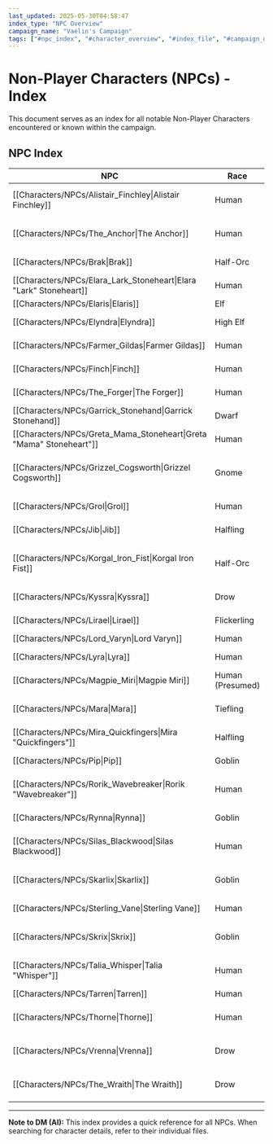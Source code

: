 ```yaml
---
last_updated: 2025-05-30T04:58:47
index_type: "NPC Overview"
campaign_name: "Vaelin's Campaign"
tags: ["#npc_index", "#character_overview", "#index_file", "#campaign_data", "#character_list", "#allies", "#enemies", "#contacts"]
---
```

# Non-Player Characters (NPCs) - Index

This document serves as an index for all notable Non-Player Characters encountered or known within the campaign.

## NPC Index

| NPC                                                                 | Race             | Role                                          | Faction                                                       | Primary Location                                                    |
| ------------------------------------------------------------------- | ---------------- | --------------------------------------------- | ------------------------------------------------------------- | ------------------------------------------------------------------- |
| [[Characters/NPCs/Alistair_Finchley\|Alistair Finchley]]            | Human            | Specialist Linguist/Magical Item ID           | Independent                                                   | [[Locations/Alistair_Finchleys_Study\|Alistair Finchley's Study]]   |
| [[Characters/NPCs/The_Anchor\|The Anchor]]                          | Human            | Harbor Syndicate Mastermind                   | [[Factions/Harbor_Syndicate\|Harbor Syndicate]]               | [[Locations/Syndicate_Warehouse\|Syndicate Warehouse]]              |
| [[Characters/NPCs/Brak\|Brak]]                                      | Half-Orc         | Syndicate Thug / Enforcer                     | [[Factions/Harbor_Syndicate\|Harbor Syndicate]]               | [[Locations/Crow's_Nest\|Crow's_Nest]]                              |
| [[Characters/NPCs/Elara_Lark_Stoneheart\|Elara "Lark" Stoneheart]]  | Human            | Tavern Server / Informant                     | None                                                          | [[Locations/Rusty_Anchor\|Rusty Anchor]]                            |
| [[Characters/NPCs/Elaris\|Elaris]]                                  | Elf              | Arcane Sage                                   | Independent                                                   | [[Locations/Shaded_Lantern\|Shaded Lantern]]                        |
| [[Characters/NPCs/Elyndra\|Elyndra]]                                | High Elf         | Society Elder / Vaelin's Mentor               | [[Factions/The_Society\|The Society]]                         | [[Locations/Starfall_Manor\|Starfall Manor]]                        |
| [[Characters/NPCs/Farmer_Gildas\|Farmer Gildas]]                    | Human            | Farmer                                        | None                                                          | [[Locations/Beyond_Duskhaven\|Beyond Duskhaven]]                    |
| [[Characters/NPCs/Finch\|Finch]]                                    | Human            | Leader of the Ratlings                        | [[Factions/Ratlings\|Ratlings]]                               | [[Locations/Shadow_Quarter\|Shadow Quarter]]                        |
| [[Characters/NPCs/The_Forger\|The Forger]]                          | Human            | Master Forger / Document Faker                | [[Factions/Harbor_Syndicate\|Harbor Syndicate]]               | [[Locations/Docks\|Docks]]                                          |
| [[Characters/NPCs/Garrick_Stonehand\|Garrick Stonehand]]            | Dwarf            | Merchant                                      | Independent                                                   | [[Locations/Market_Square\|Market Square]]                          |
| [[Characters/NPCs/Greta_Mama_Stoneheart\|Greta "Mama" Stoneheart"]] | Human            | Tavern Proprietor                             | None                                                          | [[Locations/Rusty_Anchor\|Rusty Anchor]]                            |
| [[Characters/NPCs/Grizzel_Cogsworth\|Grizzel Cogsworth]]            | Gnome            | Arcane Curios & Clockwork Emporium Proprietor | None                                                          | [[Locations/Duskhaven\|Duskhaven]], near [[Locations/Market_Square\|Market Square]] and [[Locations/Veil\|Veil]] |
| [[Characters/NPCs/Grol\|Grol]]                                      | Human            | Gang Muscle / Bruiser                         | [[Characters/NPCs/Magpie_Miri\|Magpie Miri]]'s gang           | [[Locations/Old_Fishery\|Old Fishery]] / [[Locations/Docks\|Docks]] |
| [[Characters/NPCs/Jib\|Jib]]                                        | Halfling         | Nightshade Guild Lookout                      | [[Factions/Nightshade_Guild\|Nightshade Guild]]               | [[Locations/Whispering_Door\|Whispering Door]]                      |
| [[Characters/NPCs/Korgal_Iron_Fist\|Korgal Iron Fist]]              | Half-Orc         | Harbor Syndicate Chief Lieutenant / Enforcer  | [[Factions/Harbor_Syndicate\|Harbor Syndicate]]               | [[Locations/Syndicate_Warehouse\|Syndicate Warehouse]]              |
| [[Characters/NPCs/Kyssra\|Kyssra]]                                  | Drow             | Nightshade Guild Lookout                      | [[Factions/Nightshade_Guild\|Nightshade Guild]]               | [[Locations/Whispering_Door\|Whispering Door]]                      |
| [[Characters/NPCs/Lirael\|Lirael]]                                  | Flickerling      | Familiar                                      | None (Bound to [[Characters/PCs/Vaelin_Shadowleaf\|Vaelin]])  | [[Characters/PCs/Vaelin_Shadowleaf\|Vaelin Shadowleaf]]             |
| [[Characters/NPCs/Lord_Varyn\|Lord Varyn]]                          | Human            | Corrupt Noble                                 | [[Factions/The_Society\|The Society]]                         | [[Locations/Noble_District\|Noble District]]                        |
| [[Characters/NPCs/Lyra\|Lyra]]                                      | Human            | Arcane Shop Assistant                         | None                                                          | [[Locations/Shaded_Lantern\|Shaded Lantern]]                        |
| [[Characters/NPCs/Magpie_Miri\|Magpie Miri]]                        | Human (Presumed) | Gang Leader                                   | [[Characters/NPCs/Magpie_Miri\|Magpie Miri]]'s gang           | [[Locations/Old_Fishery\|Old Fishery]] / [[Locations/Docks\|Docks]] |
| [[Characters/NPCs/Mara\|Mara]]                                      | Tiefling         | Nightshade Guild Elder (Magic)                | [[Factions/Nightshade_Guild\|Nightshade Guild]]               | [[Locations/Veil\|Veil]]                                            |
| [[Characters/NPCs/Mira_Quickfingers\|Mira "Quickfingers"]]          | Halfling         | Fence                                         | [[Factions/Nightshade_Guild\|Nightshade Guild]] / Independent | [[Locations/Market_Square\|Market Square]]                          |
| [[Characters/NPCs/Pip\|Pip]]                                        | Goblin           | Gang Lackey / Skirmisher                      | [[Characters/NPCs/Magpie_Miri\|Magpie Miri]]'s gang           | [[Locations/Old_Fishery\|Old Fishery]] / [[Locations/Docks\|Docks]] |
| [[Characters/NPCs/Rorik_Wavebreaker\|Rorik "Wavebreaker"]]          | Human            | Smuggler                                      | Independent / [[Factions/Harbor_Syndicate\|Harbor Syndicate]] | [[Locations/Docks\|Docks]]                                          |
| [[Characters/NPCs/Rynna\|Rynna]]                                    | Goblin           | Nightshade Guild Fence                        | [[Factions/Nightshade_Guild\|Nightshade Guild]]               | [[Locations/Whispering_Door\|Whispering Door]]                      |
| [[Characters/NPCs/Silas_Blackwood\|Silas Blackwood]]                | Human            | Jeweler / Dealer in Specialty Goods           | Independent                                                   | [[Locations/Blackwood's_Baubles\|Blackwood's Baubles]]              |
| [[Characters/NPCs/Skarlix\|Skarlix]]                                | Goblin           | Harbor Syndicate Loan Shark                   | [[Factions/Harbor_Syndicate\|Harbor Syndicate]]               | [[Locations/Crow's_Nest\|Crow's Nest]]                              |
| [[Characters/NPCs/Sterling_Vane\|Sterling Vane]]                    | Human            | Gambling Den Proprietor                       | None                                                          | [[Locations/The_Crimson_Coin\|The Crimson Coin]]                    |
| [[Characters/NPCs/Skrix\|Skrix]]                                    | Goblin           | Harbor Syndicate Courier                      | [[Factions/Harbor_Syndicate\|Harbor Syndicate]]               | [[Locations/Syndicate_Warehouse\|Syndicate Warehouse]]              |
| [[Characters/NPCs/Talia_Whisper\|Talia "Whisper"]]                  | Human            | Society Operative / Mission Contact           | [[Factions/The_Society\|The Society]]                         | [[Locations/Drunken_Raven\|Drunken Raven]]                          |
| [[Characters/NPCs/Tarren\|Tarren]]                                  | Human            | Tavern Bouncer                                | [[Factions/The_Society\|The Society]]                         | [[Locations/Drunken_Raven\|Drunken Raven]]                          |
| [[Characters/NPCs/Thorne\|Thorne]]                                  | Human            | Nightshade Guild Elder (Espionage)            | [[Factions/Nightshade_Guild\|Nightshade Guild]]               | [[Locations/Veil\|Veil]]                                            |
| [[Characters/NPCs/Vrenna\|Vrenna]]                                  | Drow             | Nightshade Guild Elder (Heists)               | [[Factions/Nightshade_Guild\|Nightshade Guild]]               | [[Locations/Whispering_Door\|Whispering Door]]                      |
| [[Characters/NPCs/The_Wraith\|The Wraith]]                          | Drow             | Guildmaster of the Nightshade Guild           | [[Factions/Nightshade_Guild\|Nightshade Guild]]               | [[Locations/Veil\|Veil]]                                            |

---
**Note to DM (AI):** This index provides a quick reference for all NPCs. When searching for character details, refer to their individual files.